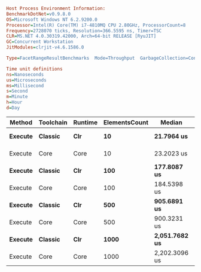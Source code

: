 ```ini

Host Process Environment Information:
BenchmarkDotNet=v0.9.8.0
OS=Microsoft Windows NT 6.2.9200.0
Processor=Intel(R) Core(TM) i7-4810MQ CPU 2.80GHz, ProcessorCount=8
Frequency=2728070 ticks, Resolution=366.5595 ns, Timer=TSC
CLR=MS.NET 4.0.30319.42000, Arch=64-bit RELEASE [RyuJIT]
GC=Concurrent Workstation
JitModules=clrjit-v4.6.1586.0

Type=FacetRangeResultBenchmarks  Mode=Throughput  GarbageCollection=Concurrent Workstation  

Time unit definitions
ns=Nanoseconds
us=Microseconds
ms=Millisecond
s=Second
m=Minute
h=Hour
d=Day

```
  Method | Toolchain | Runtime | ElementsCount |        Median |      StdDev |          Mean |   StdError |      StdDev |     Op/s |           Min |            Q1 |        Median |            Q3 |           Max |
-------- |---------- |-------- |-------------- |-------------- |------------ |-------------- |----------- |------------ |--------- |-------------- |-------------- |-------------- |-------------- |-------------- |
 **Execute** |   **Classic** |     **Clr** |            **10** |    **21.7964 us** |   **0.1640 us** |    **21.8579 us** |  **0.0367 us** |   **0.1640 us** |  **45750.1** |    **21.6644 us** |    **21.7596 us** |    **21.7964 us** |    **21.9244 us** |    **22.3594 us** |
 Execute |      Core |    Core |            10 |    23.2023 us |   0.2288 us |    23.2145 us |  0.0512 us |   0.2288 us | 43076.58 |    22.7915 us |    23.0647 us |    23.2023 us |    23.3311 us |    23.7069 us |
 **Execute** |   **Classic** |     **Clr** |           **100** |   **177.8087 us** |   **6.5773 us** |   **180.6777 us** |  **1.4353 us** |   **6.5773 us** |  **5534.72** |   **175.2981 us** |   **177.1102 us** |   **177.8087 us** |   **181.4481 us** |   **202.1896 us** |
 Execute |      Core |    Core |           100 |   184.5398 us |   3.4710 us |   185.4802 us |  0.7761 us |   3.4710 us |  5391.41 |   183.6443 us |   184.0658 us |   184.5398 us |   185.5060 us |   199.7185 us |
 **Execute** |   **Classic** |     **Clr** |           **500** |   **905.6891 us** |  **56.8138 us** |   **922.6862 us** |  **8.0347 us** |  **56.8138 us** |  **1083.79** |   **868.7675 us** |   **877.6050 us** |   **905.6891 us** |   **940.7335 us** | **1,072.4916 us** |
 Execute |      Core |    Core |           500 |   900.3231 us |  11.9994 us |   905.5578 us |  2.6832 us |  11.9994 us |  1104.29 |   895.9445 us |   898.2899 us |   900.3231 us |   907.0923 us |   937.7251 us |
 **Execute** |   **Classic** |     **Clr** |          **1000** | **2,051.7682 us** |  **27.6333 us** | **2,061.0847 us** |  **6.1790 us** |  **27.6333 us** |   **485.18** | **2,041.3355 us** | **2,045.5810 us** | **2,051.7682 us** | **2,059.0578 us** | **2,150.4672 us** |
 Execute |      Core |    Core |          1000 | 2,202.3096 us | 108.2005 us | 2,242.5859 us | 22.0863 us | 108.2005 us |   445.91 | 2,151.3378 us | 2,170.0896 us | 2,202.3096 us | 2,273.0885 us | 2,575.3354 us |

